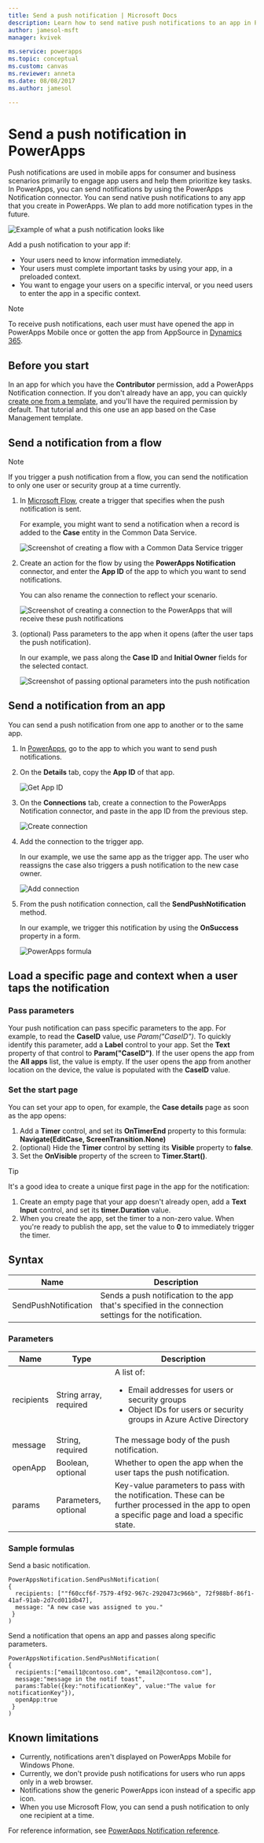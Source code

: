 ```yaml
---
title: Send a push notification | Microsoft Docs
description: Learn how to send native push notifications to an app in PowerApps.
author: jamesol-msft
manager: kvivek

ms.service: powerapps
ms.topic: conceptual
ms.custom: canvas
ms.reviewer: anneta
ms.date: 08/08/2017
ms.author: jamesol

---
```

# Send a push notification in PowerApps
Push notifications are used in mobile apps for consumer and business scenarios primarily to engage app users and help them prioritize key tasks. In PowerApps, you can send notifications by using the PowerApps Notification connector. You can send native push notifications to any app that you create in PowerApps. We plan to add more notification types in the future.

![Example of what a push notification looks like](./media/add-notifications/pic1-notification-screenshot.png)

Add a push notification to your app if:

* Your users need to know information immediately.
* Your users must complete important tasks by using your app, in a preloaded context.
* You want to engage your users on a specific interval, or you need users to enter the app in a specific context.

> [!NOTE]
> To receive push notifications, each user must have opened the app in PowerApps Mobile once or gotten the app from AppSource in [Dynamics 365](https://home.dynamics.com/).

## Before you start
In an app for which you have the **Contributor** permission, add a PowerApps Notification connection. If you don't already have an app, you can quickly [create one from a template](get-started-test-drive.md), and you'll have the required permission by default. That tutorial and this one use an app based on the Case Management template.

## Send a notification from a flow
> [!NOTE]
> If you trigger a push notification from a flow, you can send the notification to only one user or security group at a time currently.

1. In [Microsoft Flow](https://flow.microsoft.com), create a trigger that specifies when the push notification is sent.

    For example, you might want to send a notification when a record is added to the **Case** entity in the Common Data Service.

    ![Screenshot of creating a flow with a Common Data Service trigger](./media/add-notifications/pic4-step1-flowupdated.png)
2. Create an action for the flow by using the **PowerApps Notification** connector, and enter the **App ID** of the app to which you want to send notifications.

    You can also rename the connection to reflect your scenario.

    ![Screenshot of creating a connection to the PowerApps that will receive these push notifications](./media/add-notifications/pic5-step2-create-connection.jpg)
3. (optional) Pass parameters to the app when it opens (after the user taps the push notification).

    In our example, we pass along the **Case ID** and **Initial Owner** fields for the selected contact.

    ![Screenshot of passing optional parameters into the push notification](./media/add-notifications/pic6-step3-configure-notif.jpg)

## Send a notification from an app
You can send a push notification from one app to another or to the same app.

1. In [PowerApps](https://web.powerapps.com?utm_source=padocs&utm_medium=linkinadoc&utm_campaign=referralsfromdoc/), go to the app to which you want to send push notifications.
2. On the **Details** tab, copy the **App ID** of that app.

    ![Get App ID](./media/add-notifications/grab-id.png)
3. On the **Connections** tab, create a connection to the PowerApps Notification connector, and paste in the app ID from the previous step.

    ![Create connection](./media/add-notifications/create-connection.png)
4. Add the connection to the trigger app.

    In our example, we use the same app as the trigger app. The user who reassigns the case also triggers a push notification to the new case owner.

    ![Add connection](./media/add-notifications/add-connection.png)
5. From the push notification connection, call the **SendPushNotification** method.

    In our example, we trigger this notification by using the **OnSuccess** property in a form.

    ![PowerApps formula](./media/add-notifications/powerapps-function.png)

## Load a specific page and context when a user taps the notification
### Pass parameters
Your push notification can pass specific parameters to the app. For example, to read the **CaseID** value, use *Param("CaseID")*. To quickly identify this parameter, add a **Label** control to your app. Set the **Text** property of that control to **Param("CaseID")**. If the user opens the app from the **All apps** list, the value is empty. If the user opens the app from another location on the device, the value is populated with the **CaseID** value.

### Set the start page
You can set your app to open, for example, the **Case details** page as soon as the app opens:

1. Add a **Timer** control, and set its **OnTimerEnd** property to this formula:
   <br>**Navigate(EditCase, ScreenTransition.None)**
2. (optional) Hide the **Timer** control by setting its **Visible** property to **false**.
3. Set the **OnVisible** property of the screen to **Timer.Start()**.

> [!TIP]
> It's a good idea to create a unique first page in the app for the notification:
> 
> 1. Create an empty page that your app doesn't already open, add a **Text Input** control, and set its **timer.Duration** value.
> 2. When you create the app, set the timer to a non-zero value. When you're ready to publish the app, set the value to **0** to immediately trigger the timer.

## Syntax

| Name | Description |
| --- | --- |
| SendPushNotification |Sends a push notification to the app that's specified in the connection settings for the notification. |

### Parameters

| Name | Type | Description |
| --- | --- | --- |
| recipients |String array, required |A list of: <ul> <li>Email addresses for users or security groups</li> <li>Object IDs for users or security groups in Azure Active Directory</li></ul> |
| message |String, required |The message body of the push notification. |
| openApp |Boolean, optional |Whether to open the app when the user taps the push notification. |
| params |Parameters, optional |Key-value parameters to pass with the notification. These can be further processed in the app to open a specific page and load a specific state. |

### Sample formulas
Send a basic notification.

```
PowerAppsNotification.SendPushNotification(
{
  recipients: [""f60ccf6f-7579-4f92-967c-2920473c966b", 72f988bf-86f1-41af-91ab-2d7cd011db47],
  message: "A new case was assigned to you."
 }
)
```

Send a notification that opens an app and passes along specific parameters.

```
PowerAppsNotification.SendPushNotification(
{
  recipients:["email1@contoso.com", "email2@contoso.com"],
  message:"message in the notif toast",
  params:Table({key:"notificationKey", value:"The value for notificationKey"}),
  openApp:true
 }
)
```

## Known limitations
* Currently, notifications aren't displayed on PowerApps Mobile for Windows Phone.
* Currently, we don't provide push notifications for users who run apps only in a web browser.
* Notifications show the generic PowerApps icon instead of a specific app icon.
* When you use Microsoft Flow, you can send a push notification to only one recipient at a time.

For reference information, see [PowerApps Notification reference](https://docs.microsoft.com/connectors/powerappsnotification/).

